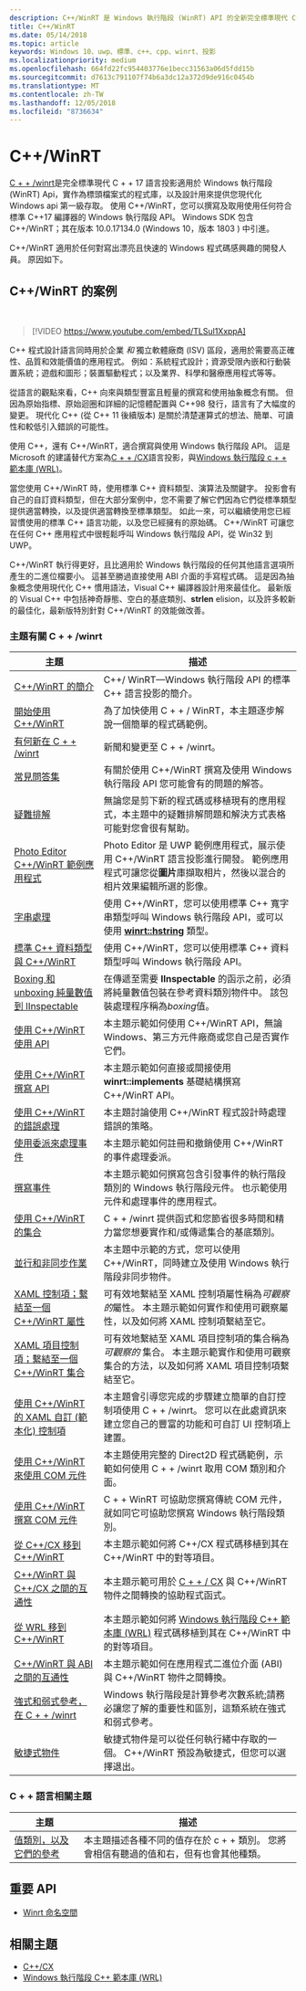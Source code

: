 ```yaml
---
description: C++/WinRT 是 Windows 執行階段 (WinRT) API 的全新完全標準現代 C++17 語言投影，實作為標頭檔式的程式庫。
title: C++/WinRT
ms.date: 05/14/2018
ms.topic: article
keywords: Windows 10、uwp、標準、c++、cpp、winrt、投影
ms.localizationpriority: medium
ms.openlocfilehash: 664fd22fc954403776e1becc31563a06d5fdd15b
ms.sourcegitcommit: d7613c791107f74b6a3dc12a372d9de916c0454b
ms.translationtype: MT
ms.contentlocale: zh-TW
ms.lasthandoff: 12/05/2018
ms.locfileid: "8736634"
---
```

# <a name="cwinrt"></a>C++/WinRT

[C + + /winrt](/windows/uwp/cpp-and-winrt-apis/intro-to-using-cpp-with-winrt)是完全標準現代 C + + 17 語言投影適用於 Windows 執行階段 (WinRT) Api，實作為標頭檔案式的程式庫，以及設計用來提供您現代化 Windows api 第一級存取。 使用 C++/WinRT，您可以撰寫及取用使用任何符合標準 C++17 編譯器的 Windows 執行階段 API。 Windows SDK 包含 C++/WinRT；其在版本 10.0.17134.0 (Windows 10，版本 1803 ) 中引進。

C++/WinRT 適用於任何對寫出漂亮且快速的 Windows 程式碼感興趣的開發人員。 原因如下。

## <a name="the-case-for-cwinrt"></a>C++/WinRT 的案例
&nbsp;
> [!VIDEO https://www.youtube.com/embed/TLSul1XxppA]

C++ 程式設計語言同時用於企業 *和* 獨立軟體廠商 (ISV) 區段，適用於需要高正確性、品質和效能價值的應用程式。 例如：系統程式設計；資源受限內嵌和行動裝置系統；遊戲和圖形；裝置驅動程式；以及業界、科學和醫療應用程式等等。

從語言的觀點來看，C++ 向來與類型豐富且輕量的撰寫和使用抽象概念有關。 但因為原始指標、原始迴圈和詳細的記憶體配置與 C++98 發行，語言有了大幅度的變更。 現代化 C++ (從 C++ 11 後續版本) 是關於清楚運算式的想法、簡單、可讀性和較低引入錯誤的可能性。

使用 C++，還有 C++/WinRT，適合撰寫與使用 Windows 執行階段 API。 這是 Microsoft 的建議替代方案為[C + + /CX](/cpp/cppcx/visual-c-language-reference-c-cx?branch=live)語言投影，與[Windows 執行階段 c + + 範本庫 (WRL)](/cpp/windows/windows-runtime-cpp-template-library-wrl?branch=live)。

當您使用 C++/WinRT 時，使用標準 C++ 資料類型、演算法及關鍵字。 投影會有自己的自訂資料類型，但在大部分案例中，您不需要了解它們因為它們從標準類型提供適當轉換，以及提供適當轉換至標準類型。 如此一來，可以繼續使用您已經習慣使用的標準 C++ 語言功能，以及您已經擁有的原始碼。 C++/WinRT 可讓您在任何 C++ 應用程式中很輕鬆呼叫 Windows 執行階段 API，從 Win32 到 UWP。

C++/WinRT 執行得更好，且比適用於 Windows 執行階段的任何其他語言選項所產生的二進位檔要小。 這甚至勝過直接使用 ABI 介面的手寫程式碼。 這是因為抽象概念使用現代化 C++ 慣用語法，Visual C++ 編譯器設計用來最佳化。 最新版的 Visual C++ 中包括神奇靜態、空白的基底類別、**strlen** elision，以及許多較新的最佳化，最新版特別針對 C++/WinRT 的效能做改善。

### <a name="topics-about-cwinrt"></a>主題有關 C + + /winrt

| 主題 | 描述 |
| - | - |
| [C++/WinRT 的簡介](intro-to-using-cpp-with-winrt.md) | C++/ WinRT&mdash;Windows 執行階段 API 的標準 C++ 語言投影的簡介。 |
| [開始使用 C++/WinRT](get-started.md) | 為了加快使用 C + + / WinRT，本主題逐步解說一個簡單的程式碼範例。 |
| [有何新在 C + + /winrt](news.md) | 新聞和變更至 C + + /winrt。 |
| [常見問答集](faq.md) | 有關於使用 C++/WinRT 撰寫及使用 Windows 執行階段 API 您可能會有的問題的解答。 |
| [疑難排解](troubleshooting.md) | 無論您是剪下新的程式碼或移植現有的應用程式，本主題中的疑難排解問題和解決方式表格可能對您會很有幫助。 |
| [Photo Editor C++/WinRT 範例應用程式](photo-editor-sample.md) | Photo Editor 是 UWP 範例應用程式，展示使用 C++/WinRT 語言投影進行開發。 範例應用程式可讓您從**圖片**庫擷取相片，然後以混合的相片效果編輯所選的影像。 | 
| [字串處理](strings.md) | 使用 C++/WinRT，您可以使用標準 C++ 寬字串類型呼叫 Windows 執行階段 API，或可以使用 [**winrt::hstring**](/uwp/cpp-ref-for-winrt/hstring) 類型。 |
| [標準 C++ 資料類型與 C++/WinRT](std-cpp-data-types.md) | 使用 C++/WinRT，您可以使用標準 C++ 資料類型呼叫 Windows 執行階段 API。 |
| [Boxing 和 unboxing 純量數值到 IInspectable ](boxing.md) | 在傳遞至需要 **IInspectable** 的函示之前，必須將純量數值包裝在參考資料類別物件中。 該包裝處理程序稱為*boxing*值。 |
| [使用 C++/WinRT 使用 API ](consume-apis.md) | 本主題示範如何使用 C++/WinRT API，無論 Windows、第三方元件廠商或您自己是否實作它們。 |
| [使用 C++/WinRT 撰寫 API ](author-apis.md) | 本主題示範如何直接或間接使用 **winrt::implements** 基礎結構撰寫 C++/WinRT API。 |
| [使用 C++/WinRT 的錯誤處理](error-handling.md) | 本主題討論使用 C++/WinRT 程式設計時處理錯誤的策略。 |
| [使用委派來處理事件](handle-events.md) | 本主題示範如何註冊和撤銷使用 C++/WinRT 的事件處理委派。 |
| [撰寫事件](author-events.md) | 本主題示範如何撰寫包含引發事件的執行階段類別的 Windows 執行階段元件。 也示範使用元件和處理事件的應用程式。 |
| [使用 C++/WinRT 的集合](collections.md) | C + + /winrt 提供函式和您節省很多時間和精力當您想要實作和/或傳遞集合的基底類別。 |
| [並行和非同步作業](concurrency.md) | 本主題中示範的方式，您可以使用 C++/WinRT，同時建立及使用 Windows 執行階段非同步物件。 |
| [XAML 控制項；繫結至一個 C++/WinRT 屬性](binding-property.md) | 可有效地繫結至 XAML 控制項屬性稱為*可觀察的*屬性。 本主題示範如何實作和使用可觀察屬性，以及如何將 XAML 控制項繫結至它。 |
| [XAML 項目控制項；繫結至一個 C++/WinRT 集合](binding-collection.md) | 可有效地繫結至 XAML 項目控制項的集合稱為*可觀察的* 集合。 本主題示範實作和使用可觀察集合的方法，以及如何將 XAML 項目控制項繫結至它。 |
| [使用 C++/WinRT 的 XAML 自訂 (範本化) 控制項](xaml-cust-ctrl.md) | 本主題會引導您完成的步驟建立簡單的自訂控制項使用 C + + /winrt。 您可以在此處資訊來建立您自己的豐富的功能和可自訂 UI 控制項上建置。 |
| [使用 C++/WinRT 來使用 COM 元件](consume-com.md) | 本主題使用完整的 Direct2D 程式碼範例，示範如何使用 C + + /winrt 取用 COM 類別和介面。 |
| [使用 C++/WinRT 撰寫 COM 元件](author-coclasses.md) | C + + WinRT 可協助您撰寫傳統 COM 元件，就如同它可協助您撰寫 Windows 執行階段類別。 |
| [從 C++/CX 移到 C++/WinRT](move-to-winrt-from-cx.md) | 本主題示範如何將 C++/CX 程式碼移植到其在 C++/WinRT 中的對等項目。 |
| [C++/WinRT 與 C++/CX 之間的互通性](interop-winrt-cx.md) | 本主題示範可用於 [C + + / CX](/cpp/cppcx/visual-c-language-reference-c-cx?branch=live) 與 C++/WinRT 物件之間轉換的協助程式函式。 |
| [從 WRL 移到 C++/WinRT](move-to-winrt-from-wrl.md) | 本主題示範如何將 [Windows 執行階段 C++ 範本庫 (WRL)](/cpp/windows/windows-runtime-cpp-template-library-wrl) 程式碼移植到其在 C++/WinRT 中的對等項目。 |
| [C++/WinRT 與 ABI 之間的互通性](interop-winrt-abi.md) | 本主題示範如何在應用程式二進位介面 (ABI) 與 C++/WinRT 物件之間轉換。 |
| [強式和弱式參考，在 C + + /winrt](weak-references.md) | Windows 執行階段是計算參考次數系統;請務必讓您了解的重要性和區別，這類系統在強式和弱式參考。 |
| [敏捷式物件](agile-objects.md) | 敏捷式物件是可以從任何執行緒中存取的一個。 C++/WinRT 預設為敏捷式，但您可以選擇退出。 |

### <a name="topics-about-the-c-language"></a>C + + 語言相關主題

| 主題 | 描述 |
| - | - |
| [值類別，以及它們的參考](cpp-value-categories.md) | 本主題描述各種不同的值存在於 c + + 類別。 您將會相信有聽過的值和右，但有也會其他種類。 |

## <a name="important-apis"></a>重要 API
* [Winrt 命名空間](/uwp/cpp-ref-for-winrt/winrt)

## <a name="related-topics"></a>相關主題
* [C++/CX](/cpp/cppcx/visual-c-language-reference-c-cx)
* [Windows 執行階段 C++ 範本庫 (WRL)](/cpp/windows/windows-runtime-cpp-template-library-wrl)
